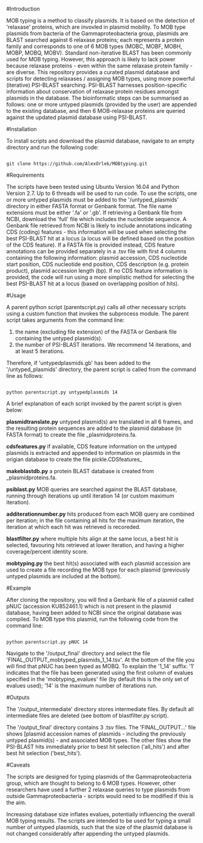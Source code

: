 #Introduction

MOB typing is a method to classify plasmids. It is based on the detection of 'relaxase' proteins, which are invovled in plasmid mobility. To MOB type plasmids from bacteria of the Gammaproteobacteria group, plasmids are BLAST searched against 6 relaxase proteins; each represents a protein family and corresponds to one of 6 MOB types (MOBC, MOBF, MOBH, MOBP, MOBQ, MOBV). Standard non-iterative BLAST has been commonly used for MOB typing. However, this approach is likely to lack power because relaxase proteins - even within the same relaxase protein family - are diverse. This repository provides a curated plasmid database and scripts for detecting relaxases / assigning MOB types, using more powerful (iterative) PSI-BLAST searching. PSI-BLAST harnesses position-specific information about conservation of relaxase protein residues amongst plasmids in the database. The bioinformatic steps can be summarised as follows: one or more untyped plasmids (provided by the user) are appended to the existing database, and then 6 MOB-relaxase proteins are queried against the updated plasmid database using PSI-BLAST.


#Installation

To install scripts and download the plasmid database, navigate to an empty directory and run the following code:

```

git clone https://github.com/AlexOrlek/MOBtyping.git                                                                                                                                                      

```

#Requirements

The scripts have been tested using Ubuntu Version 16.04 and Python Version 2.7. Up to 6 threads will be used to run code. To use the scripts, one or more untyped plasmids must be added to the '/untyped_plasmids' directory in either FASTA format or Genbank format. The file name extensions must be either '.fa' or '.gb'. If retrieving a Genbank file from NCBI, download the 'full' file which includes the nucleotide sequence. A Genbank file retrieved from NCBI is likely to include annotations indicating CDS (coding) features - this information will be used when selecting the best PSI-BLAST hit at a locus (a locus will be defined based on the position of the CDS feature). If a FASTA file is provided instead, CDS feature annotations can be provided separately in a .tsv file with first 4 columns containing the following information: plasmid accession, CDS nucleotide start position, CDS nucleotide end position, CDS description (e.g. protein product), plasmid accession length (bp). If no CDS feature information is provided, the code will run using a more simplistic method for selecting the best PSI-BLAST hit at a locus (based on overlapping position of hits).


#Usage

A parent python script (parentscript.py) calls all other necessary scripts using a custom function that invokes the subprocess module. The parent script takes arguments from the command line:

1. the name (excluding file extension) of the FASTA or Genbank file containing the untyped plasmid(s).  
2. the number of PSI-BLAST iterations. We recommend 14 iterations, and at least 5 iterations.

Therefore, if 'untypedplasmids.gb' has been added to the '/untyped_plasmids' directory, the parent script is called from the command line as follows:

```

python parentscript.py untypedplasmids 14

```

A brief explanation of each script invoked by the parent script is given below:

**plasmidtranslate.py**  untyped plasmid(s) are translated in all 6 frames, and the resulting protein sequences are added to the plasmid database (in FASTA format) to create the file <name>_plasmidproteins.fa.

**cdsfeatures.py**  if available, CDS feature information on the untyped plasmids is extracted and appended to information on plasmids in the origian database to create the file pickle.CDSfeatures_<name>

**makeblastdb.py**  a protein BLAST database is created from <name>_plasmidproteins.fa.

**psiblast.py**  MOB queries are searched against the BLAST database, running through iterations up until iteration 14 (or custom maximum iteration).

**additerationnumber.py**  hits produced from each MOB query are combined per iteration; in the file containing all hits for the maximum iteration, the iteration at which each hit was retrieved is recoreded.

**blastfilter.py**  where multiple hits align at the same locus, a best hit is selected, favouring hits retrieved at lower iteration, and having a higher coverage/percent identity score.

**mobtyping.py**  the best hit(s) associated with each plasmid accession are used to create a file recording the MOB type for each plasmid (previously untyped plasmids are included at the bottom).



#Example

After cloning the repository, you will find a Genbank file of a plasmid called pNUC (accession KU852461.1) which is not present in the plasmid database, having been added to NCBI since the original database was compiled. To MOB type this plasmid, run the following code from the command line:

```

python parentscript.py pNUC 14

```

Navigate to the '/output_final' directory and select the file 'FINAL_OUTPUT_mobtyped_plasmids_1_14.tsv'. At the bottom of the file you will find that pNUC has been typed as MOBQ. To explain the '1_14' suffix: '1' indicates that the file has been generated using the first column of evalues specified in the 'mobtyping_evalues' file (by default this is the only set of evalues used); '14' is the maximum number of iterations run.



#Outputs

The '/output_intermediate' directory stores intermediate files. By default all intermediate files are deleted (see bottom of blastfilter.py script).

The '/output_final' directory contains 3 .tsv files. The 'FINAL_OUTPUT...' file shows [plasmid accession names of plasmids - including the previously untyped plasmid(s) - and associated MOB types. The other files show the PSI-BLAST hits immediately prior to best hit selection ('all_hits') and after best hit selection ('best_hits').


#Caveats

The scripts are designed for typing plasmids of the Gammaproteobacteria group, which are thought to belong to 6 MOB types. However, other researchers have used a further 2 relaxase queries to type plasmids from outside Gammaproteobacteria - scripts would need to be modified if this is the aim.

Increasing database size inflates evalues, potentially influencing the overall MOB typing results. The scripts are intended to be used for typing a small number of untyped plasmids, such that the size of the plasmid database is not changed considerably after appending the untyped plasmids.
